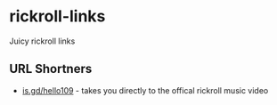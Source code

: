 # rickroll-links
Juicy rickroll links

## URL Shortners
- [is.gd/hello109](https://is.gd/hello109) - takes you directly to the offical rickroll music video
